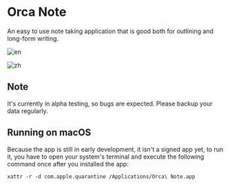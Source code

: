 # Orca Note

An easy to use note taking application that is good both for outlining and long-form writing.

![en](https://github.com/user-attachments/assets/d93f94e5-8740-4708-9511-90b53176c279)

![zh](https://github.com/user-attachments/assets/761ff0f6-a4c2-4420-9c3f-4c4028c50937)

## Note

It's currently in alpha testing, so bugs are expected. Please backup your data regularly.

## Running on macOS

Because the app is still in early development, it isn't a signed app yet, to run it, you have to open your system's terminal and execute the following command once after you installed the app:

```
xattr -r -d com.apple.quarantine /Applications/Orca\ Note.app
```
